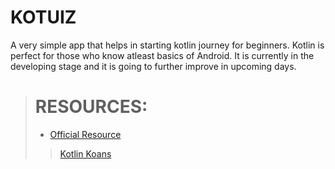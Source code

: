 # KOTUIZ

A very simple app that helps in starting kotlin journey for beginners. Kotlin is perfect for those who know atleast basics of Android.
It is currently in the developing stage and it is going to further improve in upcoming days.

> # RESOURCES:
> - [Official Resource](https://kotlinlang.org/)
>>    [Kotlin Koans](https://play.kotlinlang.org/koans/)
>
>
>
>
>
>
